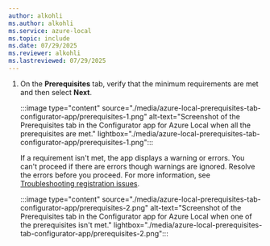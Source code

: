 ```yaml
---
author: alkohli
ms.author: alkohli
ms.service: azure-local
ms.topic: include
ms.date: 07/29/2025
ms.reviewer: alkohli
ms.lastreviewed: 07/29/2025
---
```


1. On the **Prerequisites** tab, verify that the minimum requirements are met and then select **Next**.

   :::image type="content" source="./media/azure-local-prerequisites-tab-configurator-app/prerequisites-1.png" alt-text="Screenshot of the Prerequisites tab in the Configurator app for Azure Local when all the prerequisites are met." lightbox="./media/azure-local-prerequisites-tab-configurator-app/prerequisites-1.png":::

   If a requirement isn't met, the app displays a warning or errors. You can't proceed if there are errors though warnings are ignored. Resolve the errors before you proceed. For more information, see [Troubleshooting registration issues](../deploy/troubleshoot-deployment-configurator-app.md).

   :::image type="content" source="./media/azure-local-prerequisites-tab-configurator-app/prerequisites-2.png" alt-text="Screenshot of the Prerequisites tab in the Configurator app for Azure Local when one of the prerequisites isn't met." lightbox="./media/azure-local-prerequisites-tab-configurator-app/prerequisites-2.png":::
